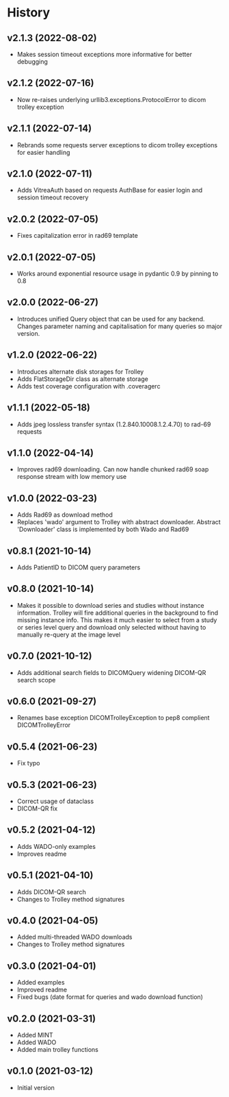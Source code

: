 # History

## v2.1.3 (2022-08-02)
* Makes session timeout exceptions more informative for better debugging

## v2.1.2 (2022-07-16)
* Now re-raises underlying urllib3.exceptions.ProtocolError to dicom trolley exception
 
## v2.1.1 (2022-07-14)
* Rebrands some requests server exceptions to dicom trolley exceptions for easier handling

## v2.1.0 (2022-07-11)
* Adds VitreaAuth based on requests AuthBase for easier login and session timeout recovery

## v2.0.2 (2022-07-05)
* Fixes capitalization error in rad69 template

## v2.0.1 (2022-07-05)
* Works around exponential resource usage in pydantic 0.9 by pinning to 0.8

## v2.0.0 (2022-06-27)
* Introduces unified Query object that can be used for any backend. Changes parameter naming 
  and capitalisation for many queries so major version.

## v1.2.0 (2022-06-22)
* Introduces alternate disk storages for Trolley
* Adds FlatStorageDir class as alternate storage
* Adds test coverage configuration with .coveragerc

## v1.1.1 (2022-05-18)
* Adds jpeg lossless transfer syntax (1.2.840.10008.1.2.4.70) to rad-69 requests 

## v1.1.0 (2022-04-14)
* Improves rad69 downloading. Can now handle chunked rad69 soap response stream with low memory use  

## v1.0.0 (2022-03-23)
* Adds Rad69 as download method 
* Replaces 'wado' argument to Trolley with abstract downloader. Abstract 'Downloader' class is implemented by both Wado and Rad69  

## v0.8.1 (2021-10-14)
* Adds PatientID to DICOM query parameters

## v0.8.0 (2021-10-14)

* Makes it possible to download series and studies without instance information. 
  Trolley will fire additional queries in the background to find missing instance info.
  This makes it much easier to select from a study or series level query and download only 
  selected without having to manually re-query at the image level

## v0.7.0 (2021-10-12)

* Adds additional search fields to DICOMQuery widening DICOM-QR search scope

## v0.6.0 (2021-09-27)

* Renames base exception DICOMTrolleyException to pep8 complient DICOMTrolleyError

## v0.5.4 (2021-06-23)

* Fix typo

## v0.5.3 (2021-06-23)

* Correct usage of dataclass
* DICOM-QR fix

## v0.5.2 (2021-04-12)

* Adds WADO-only examples 
* Improves readme

## v0.5.1 (2021-04-10)

* Adds DICOM-QR search
* Changes to Trolley method signatures

## v0.4.0 (2021-04-05)

* Added multi-threaded WADO downloads 
* Changes to Trolley method signatures


## v0.3.0 (2021-04-01)

* Added examples
* Improved readme
* Fixed bugs (date format for queries and wado download function) 


## v0.2.0 (2021-03-31)

* Added MINT 
* Added WADO 
* Added main trolley functions

## v0.1.0 (2021-03-12)

* Initial version
